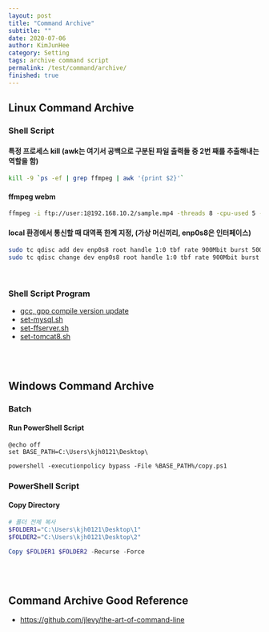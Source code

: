 ```yaml
---
layout: post
title: "Command Archive"
subtitle: ""
date: 2020-07-06
author: KimJunHee
category: Setting
tags: archive command script
permalink: /test/command/archive/
finished: true
---
```


## Linux Command Archive

### Shell Script

#### 특정 프로세스 kill (awk는 여기서 공백으로 구분된 파일 출력들 중 2번 째를 추출해내는 역할을 함)

~~~bash
kill -9 `ps -ef | grep ffmpeg | awk '{print $2}'`
~~~

#### ffmpeg webm

~~~bash
ffmpeg -i ftp://user:1@192.168.10.2/sample.mp4 -threads 8 -cpu-used 5 -deadline realtime -an http://localhost:12390/feed1.ffm
~~~


#### local 환경에서 통신할 때 대역폭 한계 지정,  (가상 머신끼리, enp0s8은 인터페이스)

~~~bash
sudo tc qdisc add dev enp0s8 root handle 1:0 tbf rate 900Mbit burst 500k latency 1ms
sudo tc qdisc change dev enp0s8 root handle 1:0 tbf rate 900Mbit burst 500k latency 1ms
~~~


<br/>

### Shell Script Program

* [gcc, gpp compile version update](/assets/script/update-compiler.sh)
* [set-mysql.sh](/assets/script/set-mysql.sh)
* [set-ffserver.sh](/assets/script/set-ffserver.sh)
* [set-tomcat8.sh](/assets/script/set-tomcat8.sh)




<br/><br/>

## Windows Command Archive

### Batch

#### Run PowerShell Script

~~~batch
@echo off
set BASE_PATH=C:\Users\kjh0121\Desktop\

powershell -executionpolicy bypass -File %BASE_PATH%/copy.ps1
~~~


### PowerShell Script

#### Copy Directory

~~~powershell
# 폴더 전체 복사
$FOLDER1="C:\Users\kjh0121\Desktop\1"
$FOLDER2="C:\Users\kjh0121\Desktop\2"

Copy $FOLDER1 $FOLDER2 -Recurse -Force
~~~




<br/><br/>

## Command Archive Good Reference

* <https://github.com/jlevy/the-art-of-command-line>
